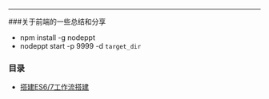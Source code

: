 ---
###关于前端的一些总结和分享

* npm install -g nodeppt
* nodeppt start -p 9999 -d `target_dir`

### 目录

* [ 搭建ES6/7工作流搭建]( http://jthwong.github.io/shares/doc/webpack.htm)